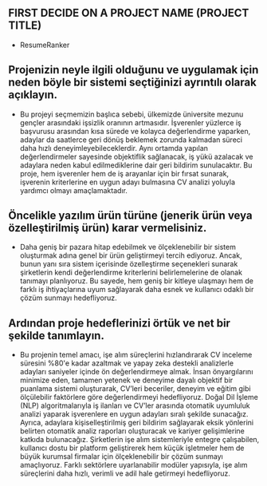## FIRST DECIDE ON A PROJECT NAME (PROJECT TITLE)
- ResumeRanker

## Projenizin neyle ilgili olduğunu ve uygulamak için neden böyle bir sistemi seçtiğinizi ayrıntılı olarak açıklayın.
- Bu projeyi seçmemizin başlıca sebebi, ülkemizde üniversite mezunu gençler arasındaki işsizlik oranının artmasıdır. İşverenler yüzlerce iş başvurusu arasından kısa sürede ve kolayca değerlendirme yaparken, adaylar da saatlerce geri dönüş beklemek zorunda kalmadan süreci daha hızlı deneyimleyebileceklerdir. Aynı ortamda yapılan değerlendirmeler sayesinde objektiflik sağlanacak, iş yükü azalacak ve adaylara neden kabul edilmediklerine dair geri bildirim sunulacaktır. Bu proje, hem işverenler hem de iş arayanlar için bir fırsat sunarak, işverenin kriterlerine en uygun adayı bulmasına CV analizi yoluyla yardımcı olmayı amaçlamaktadır.

## Öncelikle yazılım ürün türüne (jenerik ürün veya özelleştirilmiş ürün) karar vermelisiniz.
- Daha geniş bir pazara hitap edebilmek ve ölçeklenebilir bir sistem oluşturmak adına genel bir ürün geliştirmeyi tercih ediyoruz. Ancak, bunun yanı sıra sistem içerisinde özelleştirme seçenekleri sunarak şirketlerin kendi değerlendirme kriterlerini belirlemelerine de olanak tanımayı planlıyoruz. Bu sayede, hem geniş bir kitleye ulaşmayı hem de farklı iş ihtiyaçlarına uyum sağlayarak daha esnek ve kullanıcı odaklı bir çözüm sunmayı hedefliyoruz.

## Ardından proje hedeflerinizi örtük ve net bir şekilde tanımlayın.
- Bu projenin temel amacı, işe alım süreçlerini hızlandırarak CV inceleme süresini %80'e kadar azaltmak ve yapay zeka destekli analizlerle adayları saniyeler içinde ön değerlendirmeye almak. İnsan önyargılarını minimize eden, tamamen yetenek ve deneyime dayalı objektif bir puanlama sistemi oluşturarak, CV’leri beceriler, deneyim ve eğitim gibi ölçülebilir faktörlere göre değerlendirmeyi hedefliyoruz. Doğal Dil İşleme (NLP) algoritmalarıyla iş ilanları ve CV’ler arasında otomatik uyumluluk analizi yaparak işverenlere en uygun adayları sıralı şekilde sunacağız. Ayrıca, adaylara kişiselleştirilmiş geri bildirim sağlayarak eksik yönlerini belirten otomatik analiz raporları oluşturacak ve kariyer gelişimlerine katkıda bulunacağız. Şirketlerin işe alım sistemleriyle entegre çalışabilen, kullanıcı dostu bir platform geliştirerek hem küçük işletmeler hem de büyük kurumsal firmalar için ölçeklenebilir bir çözüm sunmayı amaçlıyoruz. Farklı sektörlere uyarlanabilir modüler yapısıyla, işe alım süreçlerini daha hızlı, verimli ve adil hale getirmeyi hedefliyoruz.

## 